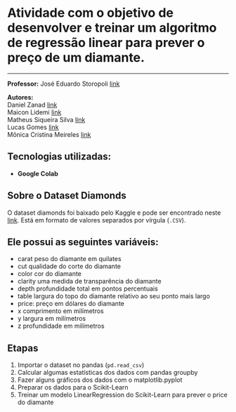 # Atividade com o objetivo de desenvolver e treinar um algoritmo de regressão linear para prever o preço de um diamante.

---
**Professor:** José Eduardo Storopoli [link](https://github.com/storopoli)<p>
**Autores:** <br> Daniel Zanad [link](https://github.com/DanielZanad)
<br> Maicon Lidemi [link](https://github.com/annderlau)
<br> Matheus Siqueira Silva [link](https://github.com/slvsccp)
<br> Lucas Gomes [link](https://github.com/GFLucas8)
<br> Mônica Cristina Meireles [link](https://github.com/meireles89)

## Tecnologias utilizadas:
- **Google Colab**

## Sobre o Dataset Diamonds
O dataset diamonds foi baixado pelo Kaggle e pode ser encontrado neste [link](https://www.kaggle.com/shivam2503/diamonds). Está em formato de valores separados por vírgula (`.CSV`).

## Ele possui as seguintes variáveis:

- carat peso do diamante em quilates
- cut qualidade do corte do diamante
- color cor do diamante
- clarity uma medida de transparência do diamante
- depth profundidade total em pontos percentuais
- table largura do topo do diamante relativo ao seu ponto mais largo
- price: preço em dólares do diamante
- x comprimento em milímetros
- y largura em milímetros
- z profundidade em milímetros

## Etapas
1. Importar o dataset no pandas (`pd.read_csv`)
2. Calcular algumas estatísticas dos dados com pandas groupby
3. Fazer alguns gráficos dos dados com o matplotlib.pyplot
4. Preparar os dados para o Scikit-Learn
5. Treinar um modelo LinearRegression do Scikit-Learn para prever o price do diamante
